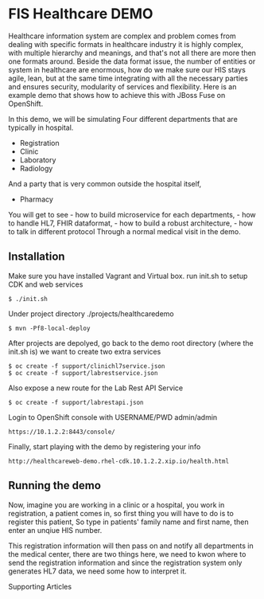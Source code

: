 FIS Healthcare DEMO
======================================

Healthcare information system are complex and problem comes from dealing with specific formats in healthcare industry it is highly complex, with multiple hierarchy and meanings,
and that's not all there are more then one formats around. 
Beside the data format issue, the number of entities or system in healthcare are enormous, how do we make sure our HIS stays agile, lean, but at the same time integrating with all the necessary parties 
and ensures security, modularity of services and flexibility. 
Here is an example demo that shows how to achieve this with JBoss Fuse on OpenShift. 

In this demo, we will be simulating Four different departments that are typically in hospital. 

- Registration
- Clinic
- Laboratory
- Radiology 

And a party that is very common outside the hospital itself, 

- Pharmacy

You will get to see 
	- how to build microservice for each departments, 
	- how to handle HL7, FHIR dataformat, 
	- how to build a robust architecture,
	- how to talk in different protocol 
Through a normal medical visit in the demo.  



Installation
----------------------------------
Make sure you have installed Vagrant and Virtual box. run init.sh to setup CDK and web services
    
    $ ./init.sh

Under project directory ./projects/healthcaredemo
                                                                      
    $ mvn -Pf8-local-deploy


After projects are depolyed, go back to the demo root directory (where the init.sh is) we want to create two extra services

    $ oc create -f support/clinichl7service.json                      
    $ oc create -f support/labrestservice.json

Also expose a new route for the Lab Rest API Service                 

    $ oc create -f support/labrestapi.json                            

Login to OpenShift console with USERNAME/PWD admin/admin             

    https://10.1.2.2:8443/console/                                    


Finally, start playing with the demo by registering your info        

    http://healthcareweb-demo.rhel-cdk.10.1.2.2.xip.io/health.html
    
 
Running the demo
----------------------------------
Now, imagine you are working in a clinic or a hospital, you work in registration, a patient comes in, so first thing you will have to do is to register this patient, 
So type in patients' family name and first name, then enter an unqiue HIS number. 

This registration information will then pass on and notify all departments in the medical center, there are two things here, 
we need to kwon where to send the registration information and since the registration system only generates HL7 data, we need some how to interpret it.  

Supporting Articles
